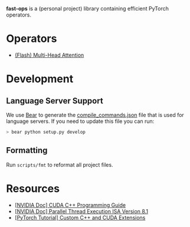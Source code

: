 **fast-ops** is a (personal project) library containing efficient PyTorch operators.

# Operators
* [(Flash) Multi-Head Attention](fast_ops/flash_attention/README.md)

# Development

## Language Server Support
We use [Bear](https://github.com/rizsotto/Bear) to generate the
[compile_commands.json](compile_commands.json) file that is used for language servers.
If you need to update this file you can run:
```bash
> bear python setup.py develop
```

## Formatting
Run `scripts/fmt` to reformat all project files.

# Resources
* [\[NVIDIA Doc\] CUDA C++ Programming Guide](https://docs.nvidia.com/cuda/cuda-c-programming-guide/)
* [\[NVIDIA Doc\] Parallel Thread Execution ISA Version 8.1](https://docs.nvidia.com/cuda/parallel-thread-execution/index.html)
* [\[PyTorch Tutorial\] Custom C++ and CUDA Extensions](https://pytorch.org/tutorials/advanced/cpp_extension.html)

